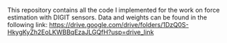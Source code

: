 This repository contains all the code I implemented for the work on force estimation with DIGIT sensors. Data and weights can be found in the following link: https://drive.google.com/drive/folders/1DzQ0S-HkygKyZh2EoLKWBBqEzaJLGQfH?usp=drive_link
